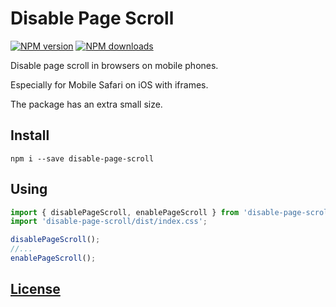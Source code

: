 # Disable Page Scroll
[![NPM version](https://img.shields.io/npm/v/disable-page-scroll.svg?style=flat)](https://www.npmjs.com/package/disable-page-scroll)
[![NPM downloads](https://img.shields.io/npm/dm/disable-page-scroll.svg?style=flat)](https://www.npmjs.com/package/disable-page-scroll)

Disable page scroll in browsers on mobile phones.

Especially for Mobile Safari on iOS with iframes.

The package has an extra small size.

## Install
```
npm i --save disable-page-scroll
```

## Using
```js
import { disablePageScroll, enablePageScroll } from 'disable-page-scroll';
import 'disable-page-scroll/dist/index.css';

disablePageScroll();
//...
enablePageScroll();
```

## [License](./LICENSE)
